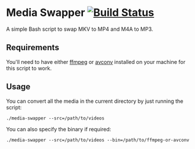 # Media Swapper [![Build Status](https://travis-ci.org/ziadoz/media-swapper.svg?branch=master)](https://travis-ci.org/ziadoz/media-swapper)
A simple Bash script to swap MKV to MP4 and M4A to MP3.

## Requirements
You'll need to have either [ffmpeg](https://ffmpeg.org/) or [avconv](https://libav.org/avconv.html) installed on your machine for this script to work.

## Usage
You can convert all the media in the current directory by just running the script:
```
./media-swapper --src=/path/to/videos
```

You can also specify the binary if required:
```
./media-swapper --src=/path/to/videos --bin=/path/to/ffmpeg-or-avconv
```
